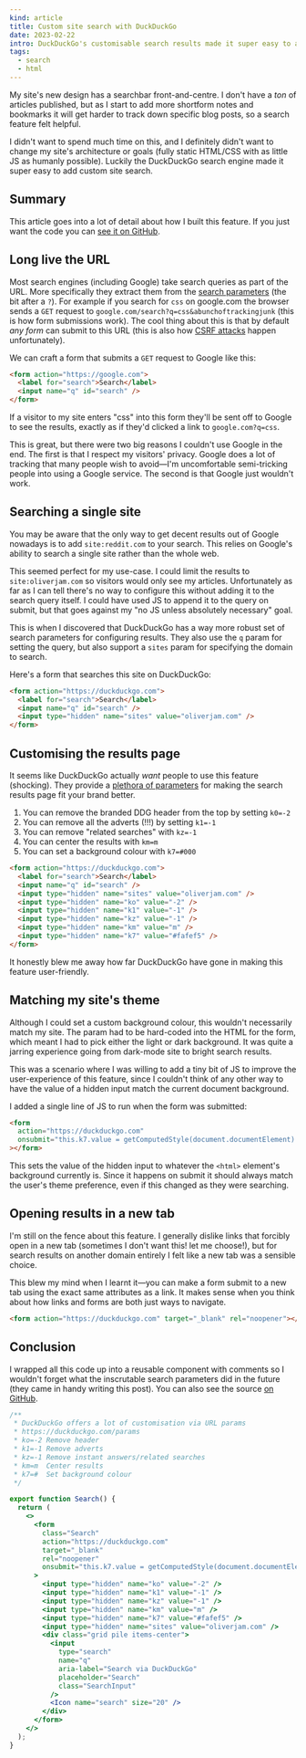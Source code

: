 ```yaml
---
kind: article
title: Custom site search with DuckDuckGo
date: 2023-02-22
intro: DuckDuckGo's customisable search results made it super easy to add search to my site without any JS
tags:
  - search
  - html
---
```


My site's new design has a searchbar front-and-centre. I don't have a _ton_ of articles published, but as I start to add more shortform notes and bookmarks it will get harder to track down specific blog posts, so a search feature felt helpful.

I didn't want to spend much time on this, and I definitely didn't want to change my site's architecture or goals (fully static HTML/CSS with as little JS as humanly possible). Luckily the DuckDuckGo search engine made it super easy to add custom site search.

## Summary

This article goes into a lot of detail about how I built this feature. If you just want the code you can [see it on GitHub](https://github.com/oliverjam/oliverjames-v4/blob/a6e8ba868981fb9cb99f3c15fad212f903a73ad5/components/search.jsx).

## Long live the URL

Most search engines (including Google) take search queries as part of the URL. More specifically they extract them from the [search parameters](https://developer.mozilla.org/en-US/docs/Web/API/URL/searchParams) (the bit after a `?`). For example if you search for `css` on google.com the browser sends a `GET` request to `google.com/search?q=css&abunchoftrackingjunk` (this is how form submissions work). The cool thing about this is that by default _any form_ can submit to this URL (this is also how [CSRF attacks](https://owasp.org/www-community/attacks/csrf) happen unfortunately).

We can craft a form that submits a `GET` request to Google like this:

```html
<form action="https://google.com">
  <label for="search">Search</label>
  <input name="q" id="search" />
</form>
```

If a visitor to my site enters "css" into this form they'll be sent off to Google to see the results, exactly as if they'd clicked a link to `google.com?q=css`.

This is great, but there were two big reasons I couldn't use Google in the end. The first is that I respect my visitors' privacy. Google does a lot of tracking that many people wish to avoid—I'm uncomfortable semi-tricking people into using a Google service. The second is that Google just wouldn't work.

## Searching a single site

You may be aware that the only way to get decent results out of Google nowadays is to add `site:reddit.com` to your search. This relies on Google's ability to search a single site rather than the whole web.

This seemed perfect for my use-case. I could limit the results to `site:oliverjam.com` so visitors would only see my articles. Unfortunately as far as I can tell there's no way to configure this without adding it to the search query itself. I could have used JS to append it to the query on submit, but that goes against my "no JS unless absolutely necessary" goal.

This is when I discovered that DuckDuckGo has a way more robust set of search parameters for configuring results. They also use the `q` param for setting the query, but also support a `sites` param for specifying the domain to search.

Here's a form that searches this site on DuckDuckGo:

```html
<form action="https://duckduckgo.com">
  <label for="search">Search</label>
  <input name="q" id="search" />
  <input type="hidden" name="sites" value="oliverjam.com" />
</form>
```

## Customising the results page

It seems like DuckDuckGo actually _want_ people to use this feature (shocking). They provide a [plethora of parameters](https://duckduckgo.com/params) for making the search results page fit your brand better.

1. You can remove the branded DDG header from the top by setting `k0=-2`
1. You can remove all the adverts (!!!) by setting `k1=-1`
1. You can remove "related searches" with `kz=-1`
1. You can center the results with `km=m`
1. You can set a background colour with `k7=#000`

```html
<form action="https://duckduckgo.com">
  <label for="search">Search</label>
  <input name="q" id="search" />
  <input type="hidden" name="sites" value="oliverjam.com" />
  <input type="hidden" name="ko" value="-2" />
  <input type="hidden" name="k1" value="-1" />
  <input type="hidden" name="kz" value="-1" />
  <input type="hidden" name="km" value="m" />
  <input type="hidden" name="k7" value="#fafef5" />
</form>
```

It honestly blew me away how far DuckDuckGo have gone in making this feature user-friendly.

## Matching my site's theme

Although I could set a custom background colour, this wouldn't necessarily match my site. The param had to be hard-coded into the HTML for the form, which meant I had to pick either the light or dark background. It was quite a jarring experience going from dark-mode site to bright search results.

This was a scenario where I was willing to add a tiny bit of JS to improve the user-experience of this feature, since I couldn't think of any other way to have the value of a hidden input match the current document background.

I added a single line of JS to run when the form was submitted:

```html
<form
  action="https://duckduckgo.com"
  onsubmit="this.k7.value = getComputedStyle(document.documentElement).backgroundColor"
></form>
```

This sets the value of the hidden input to whatever the `<html>` element's background currently is. Since it happens on submit it should always match the user's theme preference, even if this changed as they were searching.

## Opening results in a new tab

I'm still on the fence about this feature. I generally dislike links that forcibly open in a new tab (sometimes I don't want this! let me choose!), but for search results on another domain entirely I felt like a new tab was a sensible choice.

This blew my mind when I learnt it—you can make a form submit to a new tab using the exact same attributes as a link. It makes sense when you think about how links and forms are both just ways to navigate.

```html
<form action="https://duckduckgo.com" target="_blank" rel="noopener"></form>
```

## Conclusion

I wrapped all this code up into a reusable component with comments so I wouldn't forget what the inscrutable search parameters did in the future (they came in handy writing this post). You can also see the source [on GitHub](https://github.com/oliverjam/oliverjames-v4/blob/a6e8ba868981fb9cb99f3c15fad212f903a73ad5/components/search.jsx).

```jsx
/**
 * DuckDuckGo offers a lot of customisation via URL params
 * https://duckduckgo.com/params
 * ko=-2 Remove header
 * k1=-1 Remove adverts
 * kz=-1 Remove instant answers/related searches
 * km=m  Center results
 * k7=#  Set background colour
 */

export function Search() {
  return (
    <>
      <form
        class="Search"
        action="https://duckduckgo.com"
        target="_blank"
        rel="noopener"
        onsubmit="this.k7.value = getComputedStyle(document.documentElement).backgroundColor"
      >
        <input type="hidden" name="ko" value="-2" />
        <input type="hidden" name="k1" value="-1" />
        <input type="hidden" name="kz" value="-1" />
        <input type="hidden" name="km" value="m" />
        <input type="hidden" name="k7" value="#fafef5" />
        <input type="hidden" name="sites" value="oliverjam.com" />
        <div class="grid pile items-center">
          <input
            type="search"
            name="q"
            aria-label="Search via DuckDuckGo"
            placeholder="Search"
            class="SearchInput"
          />
          <Icon name="search" size="20" />
        </div>
      </form>
    </>
  );
}
```
